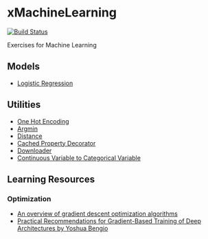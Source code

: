 # xMachineLearning
[![Build Status](https://travis-ci.org/wp-lai/xmachinelearning.svg?branch=master)](https://travis-ci.org/wp-lai/xmachinelearning)

Exercises for Machine Learning

## Models
+ [Logistic Regression](logistic_regression/)

## Utilities
+ [One Hot Encoding](utilities/onehot.py)
+ [Argmin](utilities/argmin.py)
+ [Distance](utilities/distance.py)
+ [Cached Property Decorator](utilities/cached_property.py)
+ [Downloader](utilities/maybe_download.py)
+ [Continuous Variable to Categorical Variable](utilities/num_to_range.py)

## Learning Resources
### Optimization
+ [An overview of gradient descent optimization algorithms](http://sebastianruder.com/optimizing-gradient-descent/)
+ [Practical Recommendations for Gradient-Based Training of Deep Architectures by Yoshua Bengio](https://arxiv.org/pdf/1206.5533v2.pdf)
